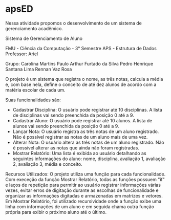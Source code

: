 # apsED
Nessa atividade propomos o desenvolvimento de um sistema de gerenciamento acadêmico.

Sistema de Gerenciamento de Aluno

FMU - Ciência da Computação - 3° Semestre
APS - Estrutura de Dados
Professor: Ariel

Grupo:
Carolina Martins
Paulo Arthur Furtado da Silva
Pedro Henrique Santana Lima
Rennan Vaz Rosa

O projeto é um sistema que registra o nome, as três notas, calcula a média e, com base nela, define o conceito de até dez alunos de acordo com a matéria escolar de cada um.

Suas funcionalidades são:
- Cadastrar Disciplína: O usuário pode registrar até 10 disciplinas. A lista de disciplinas vai sendo preenchida da posição 0 até a 9.
- Cadastrar Aluno: O usuário pode registrar até 10 alunos. A lista de alunos vai sendo preenchida da posição 0 até a 9.
- Lançar Nota: O usuário registra as três notas de um aluno registrado. Não é possível registrar as notas de um aluno mais de uma vez.
- Alterar Nota: O usuário altera as três notas de um aluno registrado. Não é possível alterar as notas que ainda não foram registradas.
- Mostrar Relatório: Uma lista é exibida ao usuário detalhando as seguintes informações do aluno: nome, disciplina, avaliação 1, avaliação 2, avaliação 3, média e conceito.

Recursos Utilizados: O projeto utiliza uma função para cada funcionalidade. Com execeção da função Mostrar Relatório, todas as funções possuem "if" e laços de repetição para permitir ao usuário registrar informações várias vezes, evitar erros de digitação durante as escolhas de funcionalidade e organizar as informações digitadas e armazenadas em matrizes e vetores. Em Mostrar Relatório, foi utilizado recursividade onde a função exibe uma linha com informações de um aluno e em seguida chama outra função própria para exibir o próximo aluno até o último.
